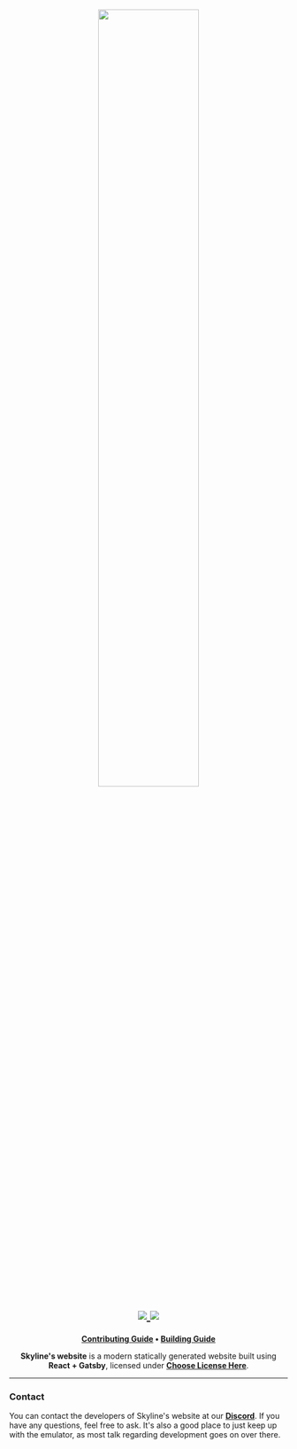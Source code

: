 <h1 align="center">
    <a href="https://github.com/skyline-emu/skyline" target="_blank">
        <img height="60%" width="60%" src="https://raw.github.com/skyline-emu/branding/master/banner/skyline-banner-rounded.png"><br>
    </a>
    <a href="https://discord.gg/XnbXNQM" target="_blank">
        <img src="https://img.shields.io/discord/545842171459272705.svg?label=&logo=discord&logoColor=ffffff&color=5865F2&labelColor=404EED">
    </a>
      <a href="https://app.netlify.com/sites/skyline-test/deploys" target="_blank">
        <img src="https://api.netlify.com/api/v1/badges/97462e47-1d45-47cc-8e20-dcd3cbfd3635/deploy-status"><br>
    </a>
</h1>

<p align="center">
    <b><a href="CONTRIBUTING.md">Contributing Guide</a> • <a href="BUILDING.md">Building Guide</a></b>
</p>

<p align="center">
   <b>Skyline's website</b> is a modern statically generated website built using <b>React + Gatsby</b>, licensed under <a href=""><b>Choose License Here</b></a>.
</p>

---

### Contact
You can contact the developers of Skyline's website at our **[Discord](https://discord.gg/XnbXNQM)**. If you have any questions, feel free to ask. It's also a good place to just keep up with the emulator, as most talk regarding development goes on over there.


